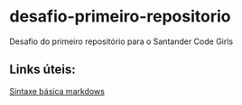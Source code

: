 # desafio-primeiro-repositorio
Desafio do primeiro repositório para o Santander Code Girls

## Links úteis:
[Sintaxe básica markdows](https://www.markdownguide.org/basic-syntax/)
